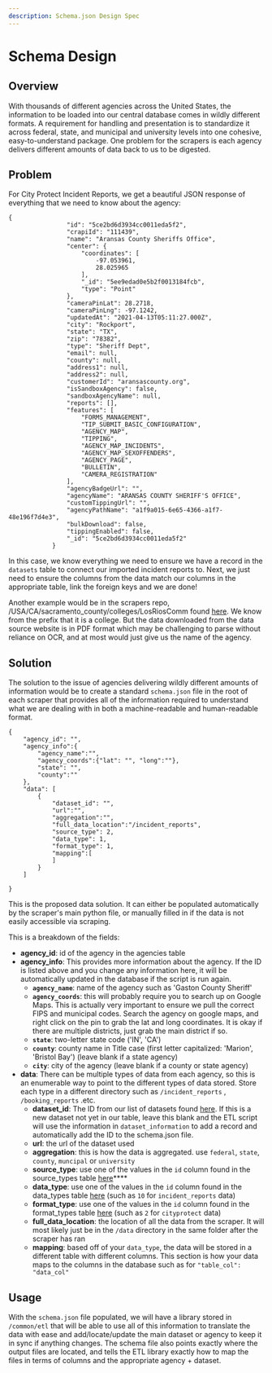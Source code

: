 ```yaml
---
description: Schema.json Design Spec
---
```


# Schema Design

## Overview

With thousands of different agencies across the United States, the information to be loaded into our central database comes in wildly different formats. A requirement for handling and presentation is to standardize it across federal, state, and municipal and university levels into one cohesive, easy-to-understand package. One problem for the scrapers is each agency delivers different amounts of data back to us to be digested.

## Problem

For City Protect Incident Reports, we get a beautiful JSON response of everything that we need to know about the agency:

```text
{
                "id": "5ce2bd6d3934cc0011eda5f2",
                "crapiId": "111439",
                "name": "Aransas County Sheriffs Office",
                "center": {
                    "coordinates": [
                        -97.053961,
                        28.025965
                    ],
                    "_id": "5ee9edad0e5b2f0013184fcb",
                    "type": "Point"
                },
                "cameraPinLat": 28.2718,
                "cameraPinLng": -97.1242,
                "updatedAt": "2021-04-13T05:11:27.000Z",
                "city": "Rockport",
                "state": "TX",
                "zip": "78382",
                "type": "Sheriff Dept",
                "email": null,
                "county": null,
                "address1": null,
                "address2": null,
                "customerId": "aransascounty.org",
                "isSandboxAgency": false,
                "sandboxAgencyName": null,
                "reports": [],
                "features": [
                    "FORMS_MANAGEMENT",
                    "TIP_SUBMIT_BASIC_CONFIGURATION",
                    "AGENCY_MAP",
                    "TIPPING",
                    "AGENCY_MAP_INCIDENTS",
                    "AGENCY_MAP_SEXOFFENDERS",
                    "AGENCY_PAGE",
                    "BULLETIN",
                    "CAMERA_REGISTRATION"
                ],
                "agencyBadgeUrl": "",
                "agencyName": "ARANSAS COUNTY SHERIFF'S OFFICE",
                "customTippingUrl": "",
                "agencyPathName": "a1f9a015-6e65-4366-a1f7-48e196f7d4e3",
                "bulkDownload": false,
                "tippingEnabled": false,
                "_id": "5ce2bd6d3934cc0011eda5f2"
            }
```

In this case, we know everything we need to ensure we have a record in the `datasets` table to connect our imported incident reports to. Next, we just need to ensure the columns from the data match our columns in the appropriate table, link the foreign keys and we are done!

Another example would be in the scrapers repo, /USA/CA/sacramento\_county/colleges/LosRiosComm found [here](https://github.com/Police-Data-Accessibility-Project/PDAP-Scrapers/tree/main/USA/CA/sacramento_county/colleges/LosRiosComm). We know from the prefix that it is a college. But the data downloaded from the data source website is in PDF format which may be challenging to parse without reliance on OCR, and at most would just give us the name of the agency.

## Solution

The solution to the issue of agencies delivering wildly different amounts of information would be to create a standard `schema.json` file in the root of each scraper that provides all of the information required to understand what we are dealing with in both a machine-readable and human-readable format.

```text
{
    "agency_id": "",
    "agency_info":{
        "agency_name":"",
        "agency_coords":{"lat": "", "long":""},
        "state": "",
        "county":""
    },
    "data": [
        {
            "dataset_id": "",
            "url":"",
            "aggregation":"",
            "full_data_location":"/incident_reports",
            "source_type": 2,
            "data_type": 1,
            "format_type": 1,
            "mapping":[
            ]
        }
    ]

}
```

This is the proposed data solution. It can either be populated automatically by the scraper's main python file, or manually filled in if the data is not easily accessible via scraping.

This is a breakdown of the fields:

* **agency\_id**: id of the agency in the agencies table
* **agency\_info**: This provides more information about the agency. If the ID is listed above and you change any information here, it will be automatically updated in the database if the script is run again.
  * **`agency_name`**: name of the agency such as 'Gaston County Sheriff'
  * **`agency_coords`**: this will probably require you to search up on Google Maps. This is actually very important to ensure we pull the correct FIPS and municipal codes. Search the agency on google maps, and right click on the pin to grab the lat and long coordinates. It is okay if there are multiple districts, just grab the main district if so.
  * **`state`**: two-letter state code \('IN', 'CA'\)
  * **`county`**: county name in Title case \(first letter capitalized: 'Marion', 'Bristol Bay'\) \(leave blank if a state agency\)
  * **`city`**: city of the agency \(leave blank if a county or state agency\)
* **data**: There can be multiple types of data from each agency, so this is an enumerable way to point to the different types of data stored. Store each type in a different directory such as `/incident_reports` , `/booking_reports` .etc. 
  * **dataset\_id**: The ID from our list of datasets found [here](https://www.dolthub.com/repositories/pdap/datasets/data/master/datasets). If this is a new dataset not yet in our table, leave this blank and the ETL script will use the information in `dataset_information` to add a record and automatically add the ID to the schema.json file.
  * **url**: the url of the dataset used
  * **aggregation**: this is how the data is aggregated. use `federal`, `state`, `county`, `muncipal` or `university`
  * **source\_type**: use one of the values in the `id` column found in the source\_types table [here](https://www.dolthub.com/repositories/pdap/datasets/data/master/source_types)\*\*\*\*
  * **data\_type**: use one of the values in the `id` column found in the data\_types table [here](https://www.dolthub.com/repositories/pdap/datasets/data/master/data_types) \(such as `10` for `incident_reports` data\)
  * **format\_type**: use one of the values in the `id` column found in the format\_types table [here](https://www.dolthub.com/repositories/pdap/datasets/data/master/format_types) \(such as `2` for `cityprotect` data\)
  * **full\_data\_location**: the location of all the data from the scraper. It will most likely just be in the `/data` directory in the same folder after the scraper has ran
  * **mapping**: based off of your `data_type`, the data will be stored in a different table with different columns. This section is how your data maps to the columns in the database such as for `"table_col": "data_col"`

## Usage

With the `schema.json` file populated, we will have a library stored in `/common/etl` that will be able to use all of this information to translate the data with ease and add/locate/update the main dataset or agency to keep it in sync if anything changes. The schema file also points exactly where the output files are located, and tells the ETL library exactly how to map the files in terms of columns and the appropriate agency + dataset.

